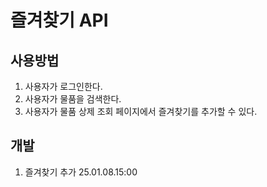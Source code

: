 # 즐겨찾기 API

## 사용방법

1. 사용자가 로그인한다.
2. 사용자가 물품을 검색한다.
3. 사용자가 물품 상제 조회 페이지에서 즐겨찾기를 추가할 수 있다.

## 개발

1. 즐겨찾기 추가 25.01.08.15:00
